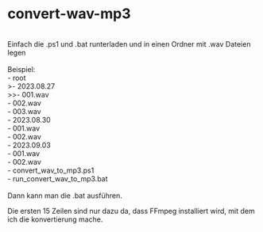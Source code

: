 # convert-wav-mp3<br>
<br>
Einfach die .ps1 und .bat runterladen und in einen Ordner mit .wav Dateien legen<br>
<br>
Beispiel:<br>
- root<br>
  >- 2023.08.27<br>
    >>- 001.wav<br>
    - 002.wav<br>
    - 003.wav<br>
  - 2023.08.30<br>
    - 001.wav<br>
    - 002.wav<br>
  - 2023.09.03<br>
    - 001.wav<br>
    - 002.wav<br>
  - convert_wav_to_mp3.ps1<br>
  - run_convert_wav_to_mp3.bat<br>
<br>
Dann kann man die .bat ausführen.<br>


Die ersten 15 Zeilen sind nur dazu da, dass FFmpeg installiert wird, mit dem ich die konvertierung mache.<br>
